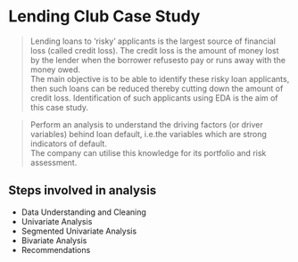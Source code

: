 # Lending Club Case Study 
> Lending loans to ‘risky’ applicants is the largest source of financial loss
(called credit loss). The credit loss is the amount of money lost by the lender 
when the borrower refusesto pay or runs away with the money owed.  
>  The main objective is to be able to identify these risky loan applicants, 
then such loans can be reduced thereby cutting down the amount of credit loss. 
Identification of such applicants using EDA is the aim of this case study.   

> Perform an analysis to understand the driving factors (or driver variables)
behind loan default, i.e.the variables which are strong indicators of default.  
The company can utilise this knowledge for its portfolio and risk assessment. 





## Steps involved in analysis
* Data Understanding and Cleaning
* Univariate Analysis
* Segmented Univariate Analysis
* Bivariate Analysis
* Recommendations

